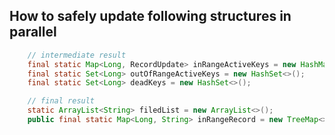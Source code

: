 ## How to safely update following structures in parallel

```java
    // intermediate result
    final static Map<Long, RecordUpdate> inRangeActiveKeys = new HashMap<>();
    final static Set<Long> outOfRangeActiveKeys = new HashSet<>();
    final static Set<Long> deadKeys = new HashSet<>();

    // final result
    static ArrayList<String> filedList = new ArrayList<>();
    public final static Map<Long, String> inRangeRecord = new TreeMap<>();
```